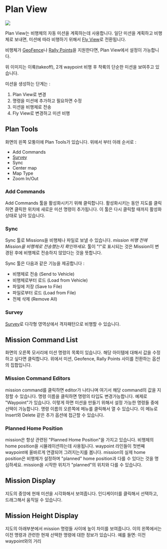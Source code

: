 # Plan View

![](../../assets/plan/PlanView.jpg)

Plan View는 비행체의 자동 미션을 계획하는데 사용합니다. 일단 미션을 계획하고 비행체로 보내면, 미션에 따라 비행하기 위해서 [Fly View](../FlyView/FlyView.md)로 전환됩니다.

비행체가 [GeoFence](PlanGeoFence.md)나 [Rally Points](PlanRallyPoints.md)을 지원한다면, Plan View에서 설정이 가능합니다.

위 이미지는 이륙(takeoff), 2개 waypoint 비행 후 착륙의 단순한 미션을 보여주고 있습니다.

미션을 생성하는 단계는 :

1. Plan View로 변경
2. 명령을 미션에 추가하고 필요하면 수정
3. 미션을 비행체로 전송
4. Fly View로 변경하고 미션 비행

## Plan Tools
화면의 왼쪽 모퉁이에 Plan Tools가 있습니다. 위에서 부터 아래 순서로 :

* Add Commands
* [Survey](pattern_survey.md)
* Sync
* Center map
* Map Type
* Zoom In/Out

### Add Commands
Add Commands 툴을 활성화시키기 위해 클릭합니다. 활성화시키는 동안 지도를 클릭하면 클릭한 위치에 새로운 미션 명령이 추가됩니다. 이 툴은 다시 클릭할 때까지 활성화 상태로 남아 있습니다.

### Sync
Sync 툴로 Missions을 비행체나 파일로 보낼 수 있습니다. *mission 비행 전에 Mission을 비행체로 전송했는지 확인하세요.* 툴이 "!"로 표시되는 것은 Mission이 변경된 후에 비행체로 전송하지 않았다는 것을 뜻합니다.

Sync 툴은 다음과 같은 기능을 제공합니다 :

* 비행체로 전송 (Send to Vehicle)
* 비행체로부터 로드 (Load from Vehicle)
* 파일에 저장 (Save to File)
* 파일로부터 로드 (Load from File)
* 전체 삭제 (Remove All)

### Survey

[Survey](pattern_survey.md)로 다각형 영역상에서 격자패턴으로 비행할 수 있습니다.

## Mission Command List
화면의 오른쪽 모서리에 미션 명령의 목록이 있습니다. 해당 아이템에 대해서 값을 수정하고 싶다면 클릭합니다. 위에서 미션, Geofence, Rally Points 사이를 전환하는 옵션의 집합입니다.

### Mission Command Editors

mission command를 클릭하면 editor가 나타나며 여기서 해당 command의 값을 지정할 수 있습니다. 명령 이름을 클릭하면 명령의 타입도 변경가능합니다. 예제로 "Waypoint"가 있습니다. 이렇게 하면 미션을 만들기 위해서 설정 가능한 명령들 중에 선택이 가능합니다. 명령 이름의 오른쪽에 메뉴를 클릭해서 열 수 있습니다. 이 메뉴로 Insert와 Delete 같은 추가 옵션에 접근할 수 있습니다.

### Planned Home Position
mission은 항상 관련된 "Planned Home Position"을 가지고 있습니다. 비행체의 home position을 시뮬레이션하는데 사용됩니다. waypoint 라인들이 첫번째 waypoint에 올바르게 연결되어 그려지는지를 봅니다. mission의 실제 home position은 비행체가 설정하며 "planned" home position과 다를 수 있다는 것을 명심하세요. mission을 시작한 위치가 "planned"의 위치와 다를 수 있습니다.

## Mission Display
지도의 중앙에 현재 미션을 시각화해서 보여줍니다. 인디케이터를 클릭해서 선택하고, 드래그해서 움직일 수 있습니다.

## Mission Height Display
지도의 아래부분에서 mission 명령들 사이에 높이 차이를 보여줍니다. 이의 왼쪽에서는 이전 명령과 관련한 현재 선택한 명령에 대한 정보가 있습니다. 예를 들면: 이전 waypoint와의 거리
